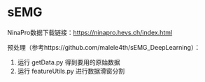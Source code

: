 # sEMG

NinaPro数据下载链接：https://ninapro.hevs.ch/index.html

预处理（参考https://github.com/malele4th/sEMG_DeepLearning）：

1. 运行 getData.py 得到要用的原始数据
2. 运行 featureUtils.py 进行数据滑窗分割
